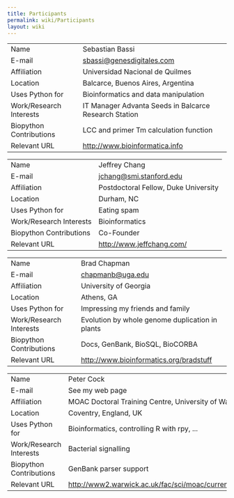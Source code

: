 ```yaml
---
title: Participants
permalink: wiki/Participants
layout: wiki
---
```


|                         |                                                       |
|-------------------------|-------------------------------------------------------|
| Name                    | Sebastian Bassi                                       |
| E-mail                  | <sbassi@genesdigitales.com>                           |
| Affiliation             | Universidad Nacional de Quilmes                       |
| Location                | Balcarce, Buenos Aires, Argentina                     |
| Uses Python for         | Bioinformatics and data manipulation                  |
| Work/Research Interests | IT Manager Advanta Seeds in Balcarce Research Station |
| Biopython Contributions | LCC and primer Tm calculation function                |
| Relevant URL            | <http://www.bioinformatica.info>                      |

|                         |                                      |
|-------------------------|--------------------------------------|
| Name                    | Jeffrey Chang                        |
| E-mail                  | <jchang@smi.stanford.edu>            |
| Affiliation             | Postdoctoral Fellow, Duke University |
| Location                | Durham, NC                           |
| Uses Python for         | Eating spam                          |
| Work/Research Interests | Bioinformatics                       |
| Biopython Contributions | Co-Founder                           |
| Relevant URL            | <http://www.jeffchang.com/>          |

|                         |                                                 |
|-------------------------|-------------------------------------------------|
| Name                    | Brad Chapman                                    |
| E-mail                  | <chapmanb@uga.edu>                              |
| Affiliation             | University of Georgia                           |
| Location                | Athens, GA                                      |
| Uses Python for         | Impressing my friends and family                |
| Work/Research Interests | Evolution by whole genome duplication in plants |
| Biopython Contributions | Docs, GenBank, BioSQL, BioCORBA                 |
| Relevant URL            | <http://www.bioinformatics.org/bradstuff>       |

|                         |                                                                             |
|-------------------------|-----------------------------------------------------------------------------|
| Name                    | Peter Cock                                                                  |
| E-mail                  | See my web page                                                             |
| Affiliation             | MOAC Doctoral Training Centre, University of Warwick                        |
| Location                | Coventry, England, UK                                                       |
| Uses Python for         | Bioinformatics, controlling R with rpy, ...                                 |
| Work/Research Interests | Bacterial signalling                                                        |
| Biopython Contributions | GenBank parser support                                                      |
| Relevant URL            | <http://www2.warwick.ac.uk/fac/sci/moac/currentstudents/peter_cock/python/> |


